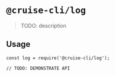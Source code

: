 # `@cruise-cli/log`

> TODO: description

## Usage

```
const log = require('@cruise-cli/log');

// TODO: DEMONSTRATE API
```
